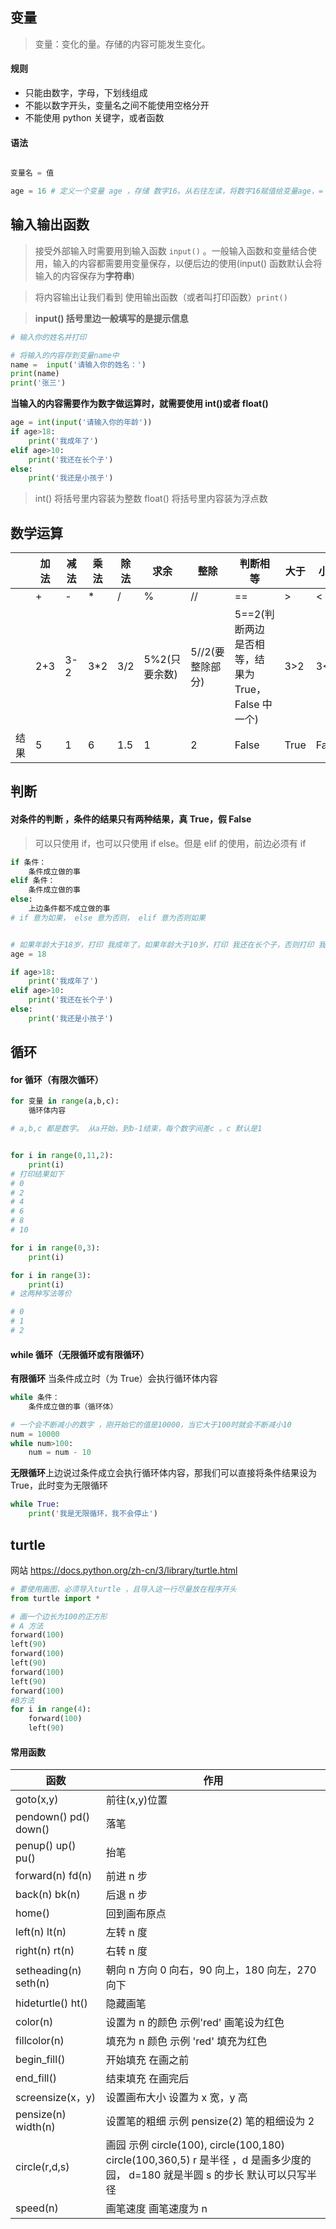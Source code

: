 ## 变量

> 变量：变化的量。存储的内容可能发生变化。

#### 规则

- 只能由数字，字母，下划线组成
- 不能以数字开头，变量名之间不能使用空格分开
- 不能使用 python 关键字，或者函数

#### 语法

```python

变量名 = 值

age = 16 # 定义一个变量 age ，存储 数字16。从右往左读，将数字16赋值给变量age，= 是赋值的意思
```

## 输入输出函数

> 接受外部输入时需要用到输入函数 `input()` 。一般输入函数和变量结合使用，输入的内容都需要用变量保存，以便后边的使用(input() 函数默认会将输入的内容保存为**字符串**)

> 将内容输出让我们看到 使用输出函数（或者叫打印函数）`print()`

> **input() 括号里边一般填写的是提示信息**

```python
# 输入你的姓名并打印

# 将输入的内容存到变量name中
name =  input('请输入你的姓名：')
print(name)
print('张三')
```

**当输入的内容需要作为数字做运算时，就需要使用 int()或者 float()**

```python
age = int(input('请输入你的年龄'))
if age>18:
    print('我成年了')
elif age>10:
    print('我还在长个子')
else:
    print('我还是小孩子')
```

> int() 将括号里内容装为整数
> float() 将括号里内容装为浮点数

## 数学运算

|      | 加法 | 减法 | 乘法 | 除法 | 求余          | 整除             | 判断相等                                          | 大于 | 小于  | 大于等于 | 小于等于 |
| ---- | ---- | ---- | ---- | ---- | ------------- | ---------------- | ------------------------------------------------- | ---- | ----- | -------- | -------- |
|      | +    | -    | \*   | /    | %             | //               | ==                                                | >    | <     | >=       | <=       |
|      | 2+3  | 3-2  | 3\*2 | 3/2  | 5%2(只要余数) | 5//2(要整除部分) | 5==2(判断两边是否相等，结果为 True，False 中一个) | 3>2  | 3<2   | 4>=4     | 5<=7     |
| 结果 | 5    | 1    | 6    | 1.5  | 1             | 2                | False                                             | True | False | True     | True     |

## 判断

#### 对条件的判断 ，条件的结果只有两种结果，真 True，假 False

> 可以只使用 if，也可以只使用 if else。但是 elif 的使用，前边必须有 if

```python
if 条件：
    条件成立做的事
elif 条件：
    条件成立做的事
else:
    上边条件都不成立做的事
# if 意为如果， else 意为否则， elif 意为否则如果


# 如果年龄大于18岁，打印 我成年了，如果年龄大于10岁，打印 我还在长个子，否则打印 我还是小孩子
age = 18

if age>18:
    print('我成年了')
elif age>10:
    print('我还在长个子')
else:
    print('我还是小孩子')

```

## 循环

#### for 循环（有限次循环）

```python
for 变量 in range(a,b,c):
    循环体内容

# a,b,c 都是数字。 从a开始，到b-1结束，每个数字间差c 。c 默认是1


for i in range(0,11,2):
    print(i)
# 打印结果如下
# 0
# 2
# 4
# 6
# 8
# 10

for i in range(0,3):
    print(i)

for i in range(3):
    print(i)
# 这两种写法等价

# 0
# 1
# 2
```

#### while 循环（无限循环或有限循环）

**有限循环** 当条件成立时（为 True）会执行循环体内容

```python
while 条件：
    条件成立做的事（循环体）

# 一个会不断减小的数字 ，刚开始它的值是10000，当它大于100时就会不断减小10
num = 10000
while num>100:
    num = num - 10
```

**无限循环**上边说过条件成立会执行循环体内容，那我们可以直接将条件结果设为 True，此时变为无限循环

```python
while True:
    print('我是无限循环，我不会停止')
```

## turtle

网站 https://docs.python.org/zh-cn/3/library/turtle.html

```python
# 要使用画图，必须导入turtle ，且导入这一行尽量放在程序开头
from turtle import *

# 画一个边长为100的正方形
# A 方法
forward(100)
left(90)
forward(100)
left(90)
forward(100)
left(90)
forward(100)
#B方法
for i in range(4):
    forward(100)
    left(90)
```

#### 常用函数

| 函数                  | 作用                                                                                                                            |
| --------------------- | ------------------------------------------------------------------------------------------------------------------------------- |
| goto(x,y)             | 前往(x,y)位置                                                                                                                   |
| pendown() pd() down() | 落笔                                                                                                                            |
| penup() up() pu()     | 抬笔                                                                                                                            |
| forward(n) fd(n)      | 前进 n 步                                                                                                                       |
| back(n) bk(n)         | 后退 n 步                                                                                                                       |
| home()                | 回到画布原点                                                                                                                    |
| left(n) lt(n)         | 左转 n 度                                                                                                                       |
| right(n) rt(n)        | 右转 n 度                                                                                                                       |
| setheading(n) seth(n) | 朝向 n 方向 0 向右，90 向上，180 向左，270 向下                                                                                 |
| hideturtle() ht()     | 隐藏画笔                                                                                                                        |
| color(n)              | 设置为 n 的颜色 示例'red' 画笔设为红色                                                                                          |
| fillcolor(n)          | 填充为 n 颜色 示例 'red' 填充为红色                                                                                             |
| begin_fill()          | 开始填充 在画之前                                                                                                               |
| end_fill()            | 结束填充 在画完后                                                                                                               |
| screensize(x，y)      | 设置画布大小 设置为 x 宽，y 高                                                                                                  |
| pensize(n) width(n)   | 设置笔的粗细 示例 pensize(2) 笔的粗细设为 2                                                                                     |
| circle(r,d,s)         | 画园 示例 circle(100), circle(100,180) circle(100,360,5) r 是半径 ，d 是画多少度的园， d=180 就是半圆 s 的步长 默认可以只写半径 |
| speed(n)              | 画笔速度 画笔速度为 n                                                                                                           |
